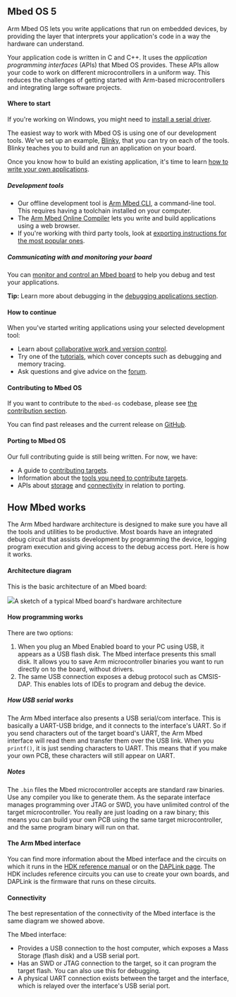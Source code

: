 ## Mbed OS 5

Arm Mbed OS lets you write applications that run on embedded devices, by providing the layer that interprets your application's code in a way the hardware can understand.

Your application code is written in C and C++. It uses the *application programming interfaces* (APIs) that Mbed OS provides. These APIs allow your code to work on different microcontrollers in a uniform way. This reduces the challenges of getting started with Arm-based microcontrollers and integrating large software projects.

#### Where to start

<span class="tips">If you're working on Windows, you might need to [install a serial driver](/docs/v5.8/tutorials/windows-serial-driver.html).

The easiest way to work with Mbed OS is using one of our development tools. We've set up an example, [Blinky](/docs/v5.8/tutorials/mbed-os-quick-start.html), that you can try on each of the tools. Blinky teaches you to build and run an application on your board.

Once you know how to build an existing application, it's time to learn [how to write your own applications](/docs/v5.8/reference/index.html).

##### Development tools

- Our offline development tool is [Arm Mbed CLI](/docs/v5.8/tools/arm-mbed-cli.html), a command-line tool. This requires having a toolchain installed on your computer.
- The [Arm Mbed Online Compiler](/docs/v5.8/tools/arm-online-compiler.html) lets you write and build applications using a web browser.
- If you're working with third party tools, look at [exporting instructions for the most popular ones](/docs/v5.8/tools/exporting.html).

##### Communicating with and monitoring your board

You can [monitor and control an Mbed board](/docs/v5.8/tutorials/serial-comm.html) to help you debug and test your applications.

<span class="tips">**Tip:** Learn more about debugging in the [debugging applications section](/docs/v5.8/tutorials/debugging-applications.html).</span>

#### How to continue

When you've started writing applications using your selected development tool:

- Learn about [collaborative work and version control](/docs/v5.8/tools/collab-online-comp.html).
- Try one of the [tutorials](/docs/v5.8/tutorials/index.html), which cover concepts such as debugging and memory tracing.
- Ask questions and give advice on the [forum](https://os.mbed.com/forum/).

#### Contributing to Mbed OS

If you want to contribute to the `mbed-os` codebase, please see [the contribution section](/docs/v5.8/reference/contributing.html).

You can find past releases and the current release on [GitHub](https://github.com/ARMmbed/mbed-os/releases/).

#### Porting to Mbed OS

Our full contributing guide is still being written. For now, we have:

- A guide to [contributing targets](/docs/v5.8/reference/contributing-target.html).
- Information about the [tools you need to contribute targets](/docs/v5.8/reference/contributing-tools.html).
- APIs about [storage](/docs/v5.8/reference/contributing-storage.html) and [connectivity](/docs/v5.8/reference/contributing-connectivity.html) in relation to porting.

## How Mbed works

The Arm Mbed hardware architecture is designed to make sure you have all the tools and utilities to be productive. Most boards have an integrated debug circuit that assists development by programming the device, logging program execution and giving access to the debug access port. Here is how it works.

#### Architecture diagram

This is the basic architecture of an Mbed board:

<span class="images">![](https://s3-us-west-2.amazonaws.com/mbed-os-docs-images/mbed_internal.png)<span>A sketch of a typical Mbed board's hardware architecture</span></span>

#### How programming works

There are two options:

1. When you plug an Mbed Enabled board to your PC using USB, it appears as a USB flash disk. The Mbed interface presents this small disk. It allows you to save Arm microcontroller binaries you want to run directly on to the board, without drivers.
2. The same USB connection exposes a debug protocol such as CMSIS-DAP. This enables lots of IDEs to program and debug the device.

##### How USB serial works

The Arm Mbed interface also presents a USB serial/com interface. This is basically a UART-USB bridge, and it connects to the interface's UART. So if you send characters out of the target board's UART, the Arm Mbed interface will read them and transfer them over the USB link. When you `printf()`, it is just sending characters to UART. This means that if you make your own PCB, these characters will still appear on UART.

##### Notes

The `.bin` files the Mbed microcontroller accepts are standard raw binaries. Use any compiler you like to generate them. As the separate interface manages programming over JTAG or SWD, you have unlimited control of the target microcontroller. You really are just loading on a raw binary; this means you can build your own PCB using the same target microcontroller, and the same program binary will run on that.

#### The Arm Mbed interface

You can find more information about the Mbed interface and the circuits on which it runs in the [HDK reference manual](/docs/v5.8/reference/contributing-tools.html#arm-mbed-hdk) or on the [DAPLink page](/docs/v5.8/tools/daplink.html). The HDK includes reference circuits you can use to create your own boards, and DAPLink is the firmware that runs on these circuits.

#### Connectivity

The best representation of the connectivity of the Mbed interface is the same diagram we showed above.

The Mbed interface:

- Provides a USB connection to the host computer, which exposes a Mass Storage (flash disk) and a USB serial port.
- Has an SWD or JTAG connection to the target, so it can program the target flash. You can also use this for debugging.
- A physical UART connection exists between the target and the interface, which is relayed over the interface's USB serial port.
